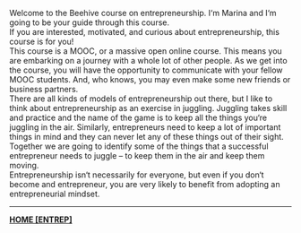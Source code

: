 Welcome to the Beehive course on entrepreneurship. I‘m Marina and I‘m going to be your guide through this course.  
If you are interested, motivated, and curious about entrepreneurship, this course is for you!  
This course is a MOOC, or a massive open online course. This means you are embarking on a journey with a whole lot of other people. As we get into the course, you will have the opportunity to communicate with your fellow MOOC students. And, who knows, you may even make some new friends or business partners.  
There are all kinds of models of entrepreneurship out there, but I like to think about entrepreneurship as an exercise in juggling. Juggling takes skill and practice and the name of the game is to keep all the things you‘re juggling in the air. Similarly, entrepreneurs need to keep a lot of important things in mind and they can never let any of these things out of their sight. Together we are going to identify some of the things that a successful entrepreneur needs to juggle – to keep them in the air and keep them moving.  
Entrepreneurship isn‘t necessarily for everyone, but even if you don‘t become and entrepreneur, you are very likely to benefit from adopting an entrepreneurial mindset.

---
**[HOME [ENTREP]](ENTREP101)**